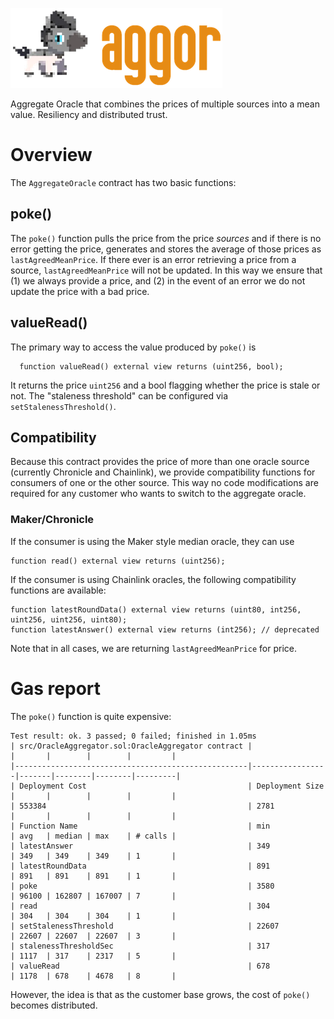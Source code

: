 ![](./assets/title.png)

Aggregate Oracle that combines the prices of multiple sources into a mean value. Resiliency and distributed trust.

# Overview

The `AggregateOracle` contract has two basic functions:

## poke()

The `poke()` function pulls the price from the price _sources_ and if there is no error getting the price, generates and stores the average of those prices as `lastAgreedMeanPrice`. If there ever is an error retrieving a price from a source, `lastAgreedMeanPrice` will not be updated. In this way we ensure that (1) we always provide a price, and (2) in the event of an error we do not update the price with a bad price.

## valueRead()

The primary way to access the value produced by `poke()` is 

```
  function valueRead() external view returns (uint256, bool);
```

It returns the price `uint256` and a bool flagging whether the price is stale or not. The "staleness threshold" can be configured via `setStalenessThreshold()`.

## Compatibility

Because this contract provides the price of more than one oracle source (currently Chronicle and Chainlink), we provide compatibility functions for consumers of one or the other source. This way no code modifications are required for any customer who wants to switch to the aggregate oracle.

### Maker/Chronicle

If the consumer is using the Maker style median oracle, they can use 

```
function read() external view returns (uint256);
```

If the consumer is using Chainlink oracles, the following compatibility functions are available:

```
function latestRoundData() external view returns (uint80, int256, uint256, uint256, uint80);
function latestAnswer() external view returns (int256); // deprecated
```

Note that in all cases, we are returning `lastAgreedMeanPrice` for price.

# Gas report

The `poke()` function is quite expensive:

```
Test result: ok. 3 passed; 0 failed; finished in 1.05ms
| src/OracleAggregator.sol:OracleAggregator contract |                 |       |        |        |         |
|----------------------------------------------------|-----------------|-------|--------|--------|---------|
| Deployment Cost                                    | Deployment Size |       |        |        |         |
| 553384                                             | 2781            |       |        |        |         |
| Function Name                                      | min             | avg   | median | max    | # calls |
| latestAnswer                                       | 349             | 349   | 349    | 349    | 1       |
| latestRoundData                                    | 891             | 891   | 891    | 891    | 1       |
| poke                                               | 3580            | 96100 | 162807 | 167007 | 7       |
| read                                               | 304             | 304   | 304    | 304    | 1       |
| setStalenessThreshold                              | 22607           | 22607 | 22607  | 22607  | 3       |
| stalenessThresholdSec                              | 317             | 1117  | 317    | 2317   | 5       |
| valueRead                                          | 678             | 1178  | 678    | 4678   | 8       |
```

However, the idea is that as the customer base grows, the cost of `poke()` becomes distributed.